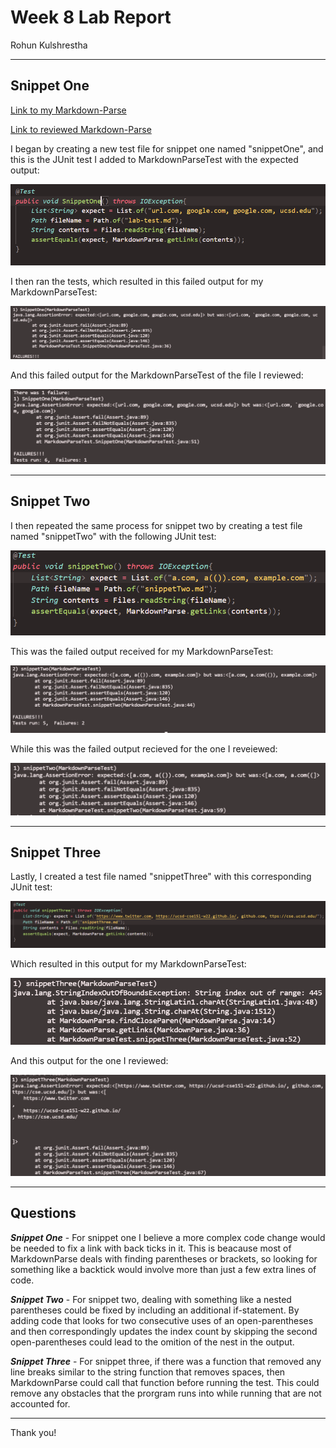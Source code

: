 # Week 8 Lab Report
Rohun Kulshrestha

***
## Snippet One ##

[Link to my Markdown-Parse](https://github.com/rohunkulshrestha/markdown-parse-1)

[Link to reviewed Markdown-Parse](https://github.com/christopherthomason/markdown-parse)

I began by creating a new test file for snippet one named "snippetOne", and this is the JUnit test I added to MarkdownParseTest with the expected output:

![image](snippetOneTest.PNG)

I then ran the tests, which resulted in this failed output for my MarkdownParseTest:

![image](snippetOne.PNG)

And this failed output for the MarkdownParseTest of the file I reviewed:

![image](snippetOneRev.PNG)

***

## Snippet Two ##

I then repeated the same process for snippet two by creating a test file named "snippetTwo" with the following JUnit test:

![image](snippetTwoTest.PNG)

This was the failed output received for my MarkdownParseTest:

![image](snippetTwo.PNG)

While this was the failed output recieved for the one I reveiewed:

![image](snippetTwoRev.PNG)

***

## Snippet Three ##

Lastly, I created a test file named "snippetThree" with this corresponding JUnit test:

![image](snippetThreeTest.PNG)

Which resulted in this output for my MarkdownParseTest:

![image](snippetThree.PNG)

And this output for the one I reviewed:

![image](snippetThreeRev.PNG)

***

## Questions ##


***Snippet One*** - For snippet one I believe a more complex code change would be needed to fix a link with back ticks in it. This is beacause most of MarkdownParse deals with finding parentheses or brackets, so looking for something like a backtick would involve more than just a few extra lines of code.

***Snippet Two*** - For snippet two, dealing with something like a nested parentheses could be fixed by including an additional if-statement. By adding code that looks for two consecutive uses of an open-parentheses and then correspondingly updates the index count by skipping the second open-parentheses could lead to the omition of the nest in the output.

***Snippet Three*** - For snippet three, if there was a function that removed any line breaks similar to the string function that removes spaces, then MarkdownParse could call that function before running the test. This could remove any obstacles that the prorgram runs into while running that are not accounted for.

***

Thank you!
